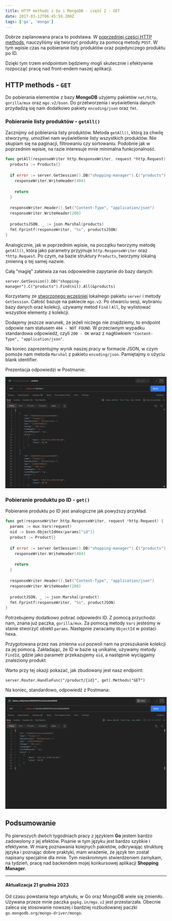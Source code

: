 ```yaml
---
title: HTTP methods z Go i MongoDB - część 2 - GET
date: 2017-03-12T06:45:59.200Z
tags: ['go', 'mongo']
---
```


Dobrze zaplanowana praca to podstawa. W [poprzedniej części HTTP methods](/http-methods-z-go-i-mongodb-czesc-1-post/), nauczyliśmy się tworzyć produkty za pomocą metody `POST`. W tym wpisie czas na pobieranie listy produktów oraz pojedynczego produktu po ID.

Dzięki tym trzem endpointom będziemy mogli skutecznie i efektywnie rozpocząć pracę nad front-endem naszej aplikacji.

## HTTP methods - `GET`

Do pobierania elementów z bazy **MongoDB** użyjemy pakietów `net/http`, `gorilla/mux` oraz `mgo.v2/bson`. Do przetworzenia i wyświetlenia danych przydadzą się nam dodatkowo pakiety `encoding/json` oraz `fmt`.

### Pobieranie listy produktów - `getAll()`

Zacznijmy od pobierania listy produktów. Metoda `getAll()`, którą za chwilę stworzymy, umożliwi nam wyświetlenie listy wszystkich produktów. Nie skupiam się na paginacji, filtrowaniu czy sortowaniu. Podobnie jak w poprzednim wpisie, na razie interesuje mnie minimalna funkcjonalność.

```go
func getAll(responseWriter http.ResponseWriter, request *http.Request) {
  products := Products{}

  if error := server.GetSession().DB("shopping-manager").C("products").Find(nil).All(&products); error != nil {
    responseWriter.WriteHeader(404)

    return
  }

  responseWriter.Header().Set("Content-Type", "application/json")
  responseWriter.WriteHeader(200)

  productsJSON, _ := json.Marshal(products)
  fmt.Fprintf(responseWriter, "%s", productsJSON)
}
```

Analogicznie, jak w poprzednim wpisie, na początku tworzymy metodę `getAll()`, która jako parametry przyjmuje `http.ResponseWriter` oraz `*http.Request`. Po czym, na bazie struktury `Products`, tworzymy lokalną zmienną o tej samej nazwie.

Całą "magię" załatwia za nas odpowiednie zapytanie do bazy danych:

```
server.GetSession().DB("shopping-manager").C("products").Find(nil).All(&products)
```

Korzystamy ze [stworzonego wcześniej](/mongodb-i-mgo-czyli-kilka-slow-o-bazie-danych-dla-jezyka-go/) lokalnego pakietu `server` i metody `GetSession`. Całość bazuje na pakiecie `mgo.v2`. Po otwarciu sesji, wybraniu bazy danych oraz kolekcji, używamy metod `Find` i `All`, by wylistować wszystkie elementy z kolekcji.

Dodajemy jeszcze warunek, że jeżeli niczego nie znajdziemy, to endpoint odpowie nam statusem `404 - NOT FOUND`. W przeciwnym wypadku standardowa odpowiedź, czyli `200 - OK` wraz z nagłówkiem `"Content-Type", "application/json"`.

Na koniec zaprezentujmy wynik naszej pracy w formacie JSON, w czym pomoże nam metoda `Marshal` z pakietu `encoding/json`. Pamiętajmy o użyciu blank identifier.

Prezentacja odpowiedzi w Postmanie:

![Postman - GET method - HTTP](./Zrzut-ekranu-2017-03-12-o-09.09.26.png)

### Pobieranie produktu po ID - `get()`

Pobieranie produktu po ID jest analogiczne jak powyższy przykład.

```go
func get(responseWriter http.ResponseWriter, request *http.Request) {
  params := mux.Vars(request)
  oid := bson.ObjectIdHex(params["id"])
  product := Product{}

  if error := server.GetSession().DB("shopping-manager").C("products").FindId(oid).One(&product); error != nil {
    responseWriter.WriteHeader(404)

    return
  }

  responseWriter.Header().Set("Content-Type", "application/json")
  responseWriter.WriteHeader(200)

  productJSON, _ := json.Marshal(product)
  fmt.Fprintf(responseWriter, "%s", productJSON)
}
```

Potrzebujemy dodatkowo pobrać odpowiedni ID. Z pomocą przychodzi nam, znana już paczka, `gorilla/mux`. Za pomocą metody `Vars` jesteśmy w stanie stworzyć obiekt `params`. Następnie zwracamy `ObjectId` w postaci hexa.

Przygotowana przez nas zmienna `oid` pozwoli nam na przeszukanie kolekcji za jej pomocą. Zakładając, że ID w bazie są unikalne, używamy metody `FindId`, gdzie jako parametr przekazujemy `oid`, a następnie wyciągamy znaleziony produkt.

Warto przy tej okazji pokazać, jak zbudowany jest nasz endpoint:

```
server.Router.HandleFunc("/product/{id}", get).Methods("GET")
```

Na koniec, standardowo, odpowiedź z Postmana:

![Postman - GET by ID method - HTTP](./Zrzut-ekranu-2017-03-12-o-09.27.20.png)

## Podsumowanie

Po pierwszych dwóch tygodniach pracy z językiem **Go** jestem bardzo zadowolony z jej efektów. Pisanie w tym języku jest bardzo szybkie i efektywne. W miarę poznawania kolejnych pakietów, odkrywając strukturę języka i poznając dobre praktyki, mam wrażenie, że język ten został napisany specjalnie dla mnie. Tym nieskromnym stwierdzeniem zamykam, na tydzień, pracę nad backendem mojej konkursowej aplikacji **Shopping Manager**.

---

#### Aktualizacja 21 grudnia 2023

Od czasu powstania tego artykułu, w Go oraz MongoDB wiele się zmieniło. Używana przeze mnie paczka `gopkg.in/mgo.v2` jest przestarzała. Obecnie zaleca się stosowanie nowszej i bardziej rozbudowanej paczki `go.mongodb.org/mongo-driver/mongo`.
